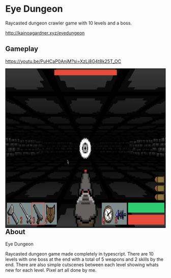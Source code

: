 <h1 align="left">Eye Dungeon</h1>
Raycasted dungeon crawler game with 10 levels and a boss.

<http://kainoagardner.xyz/eyedungeon>

<h2 align="left">Gameplay</h2>

<https://youtu.be/PuHCaP0AnjM?si=XzLj8G4t8k25T_OC>
  
<img src=".github/eyeDungeon.png"
     alt="Image"
     style="float: left; margin-right: 10px; height: 500px" />

<h2>About</h2>

Eye Dungeon

Raycasted dungeon game made completely in typescript. There are 10 levels with one boss at the end with a total of 5 weapons and 2 skills by the end. There are also simple cutscenes between each level showing whats new for each level. Pixel art all done by me.
